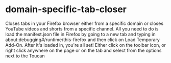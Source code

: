 # domain-specific-tab-closer

Closes tabs in your Firefox browser either from a specific domain or closes YouTube videos and shorts from a specific channel. 
All you need to do is load the manifest.json file in Firefox by going to a new tab and typing in about:debugging#/runtime/this-firefox and then click on Load Temporary Add-On. After it's loaded in, you're all set! Either click on the toolbar icon, or right click anywhere on the page or on the tab and select from the options next to the Toucan

